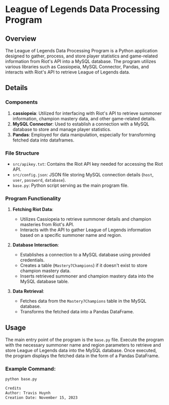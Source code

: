 # League of Legends Data Processing Program

## Overview

The League of Legends Data Processing Program is a Python application designed to gather, process, and store player statistics and game-related information from Riot's API into a MySQL database. The program utilizes various libraries such as Cassiopeia, MySQL Connector, Pandas, and interacts with Riot's API to retrieve League of Legends data.

## Details

### Components

1. **cassiopeia**: Utilized for interfacing with Riot's API to retrieve summoner information, champion mastery data, and other game-related details.
2. **MySQL Connector**: Used to establish a connection with a MySQL database to store and manage player statistics.
3. **Pandas**: Employed for data manipulation, especially for transforming fetched data into dataframes.

### File Structure

- `src/apikey.txt`: Contains the Riot API key needed for accessing the Riot API.
- `src/config.json`: JSON file storing MySQL connection details (`host`, `user`, `password`, `database`).
- `base.py`: Python script serving as the main program file.

### Program Functionality

1. **Fetching Riot Data**:
   - Utilizes Cassiopeia to retrieve summoner details and champion masteries from Riot's API.
   - Interacts with the API to gather League of Legends information based on a specific summoner name and region.

2. **Database Interaction**:
   - Establishes a connection to a MySQL database using provided credentials.
   - Creates a table (`Mastery7Champions`) if it doesn't exist to store champion mastery data.
   - Inserts retrieved summoner and champion mastery data into the MySQL database table.

3. **Data Retrieval**:
   - Fetches data from the `Mastery7Champions` table in the MySQL database.
   - Transforms the fetched data into a Pandas DataFrame.

## Usage

The main entry point of the program is the `base.py` file.
Execute the program with the necessary summoner name and region parameters to retrieve and store League of Legends data into the MySQL database.
Once executed, the program displays the fetched data in the form of a Pandas DataFrame.

### Example Command:
```bash
python base.py

Credits
Author: Travis Huynh
Creation Date: November 15, 2023
